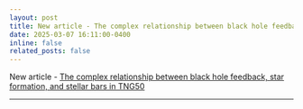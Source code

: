 ```yaml
---
layout: post
title: New article - The complex relationship between black hole feedback, star formation, and stellar bars in TNG50
date: 2025-03-07 16:11:00-0400
inline: false
related_posts: false
---
```


New article - <a href="https://ui.adsabs.harvard.edu/abs/2025MNRAS.537.3543F/abstract">The complex relationship between black hole feedback, star formation, and stellar bars in TNG50</a>

---
